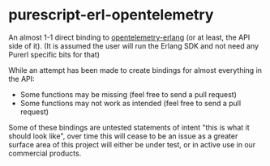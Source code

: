 # purescript-erl-opentelemetry

An almost 1-1 direct binding to [opentelemetry-erlang](https://github.com/open-telemetry/opentelemetry-erlang) (or at least, the API side of it). (It is assumed the user will run the Erlang SDK and not need any Purerl specific bits for that)

While an attempt has been made to create bindings for almost everything in the API:

- Some functions may be missing (feel free to send a pull request)
- Some functions may not work as intended (feel free to send a pull request)

Some of these bindings are untested statements of intent "this is what it should look like", over time this will cease to be an issue as a greater surface area of this project will either be under test, or in active use in our commercial products.
